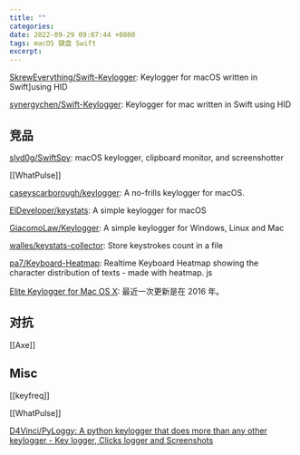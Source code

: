 ```yaml
---
title: ""
categories: 
date: 2022-09-29 09:07:44 +0800
tags: macOS 键盘 Swift
excerpt: 
---
```



[SkrewEverything/Swift-Keylogger](https://github.com/SkrewEverything/Swift-Keylogger): Keylogger for macOS written in Swift]using HID

[synergychen/Swift-Keylogger](https://github.com/synergychen/Swift-Keylogger): Keylogger for mac written in Swift using HID


## 竞品

[slyd0g/SwiftSpy](https://github.com/slyd0g/SwiftSpy): macOS keylogger, clipboard monitor, and screenshotter

[[WhatPulse]]

[caseyscarborough/keylogger](https://github.com/caseyscarborough/keylogger): A no-frills keylogger for macOS.

[ElDeveloper/keystats](https://github.com/ElDeveloper/keystats): A simple keylogger for macOS

[GiacomoLaw/Keylogger](https://github.com/GiacomoLaw/Keylogger): A simple keylogger for Windows, Linux and Mac

[walles/keystats-collector](https://github.com/walles/keystats-collector): Store keystrokes count in a file

[pa7/Keyboard-Heatmap](https://github.com/pa7/Keyboard-Heatmap): Realtime Keyboard Heatmap showing the character distribution of texts - made with heatmap. js


[Elite Keylogger for Mac OS X](https://www.elite-keylogger.net/elite-keylogger-mac.html): 最近一次更新是在 2016 年。

## 对抗

[[Axe]]


## Misc

[[keyfreq]]

[[WhatPulse]]




[D4Vinci/PyLoggy: A python keylogger that does more than any other keylogger - Key logger, Clicks logger and Screenshots](https://github.com/D4Vinci/PyLoggy)



